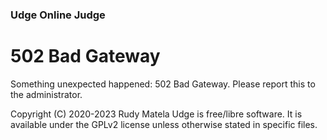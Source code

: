 ### Udge Online Judge

# 502 Bad Gateway

Something unexpected happened: 502 Bad Gateway.
Please report this to the administrator.


Copyright (C) 2020-2023  Rudy Matela
Udge is free/libre software.
It is available under the GPLv2 license
unless otherwise stated in specific files.
